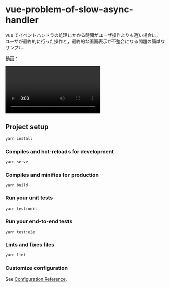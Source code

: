 # vue-problem-of-slow-async-handler

vue でイベントハンドラの処理にかかる時間がユーザ操作よりも遅い場合に，
ユーザが最終的に行った操作と，最終的な画面表示が不整合になる問題の簡単なサンプル．

動画：

<video src="https://user-images.githubusercontent.com/8944787/132773386-9ae1bc88-6b85-4e38-943c-064a376852e4.mp4"></video>

## Project setup
```
yarn install
```

### Compiles and hot-reloads for development
```
yarn serve
```

### Compiles and minifies for production
```
yarn build
```

### Run your unit tests
```
yarn test:unit
```

### Run your end-to-end tests
```
yarn test:e2e
```

### Lints and fixes files
```
yarn lint
```

### Customize configuration
See [Configuration Reference](https://cli.vuejs.org/config/).
